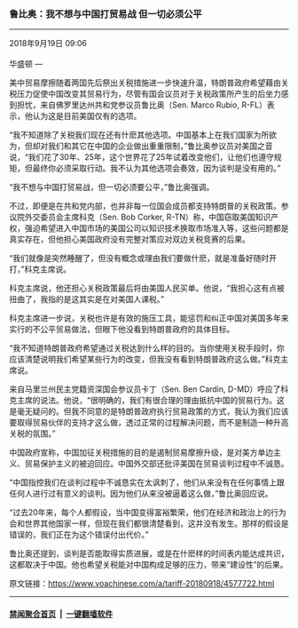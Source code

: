 ### 鲁比奥：我不想与中国打贸易战  但一切必须公平 
------------------------

<div class="published">
 <span class="date" title="中国时间">
  <time datetime="2018-09-19T09:06:51+08:00">
   2018年9月19日 09:06
  </time>
 </span>
</div>
<br/>
<div class="wsw">
 <span class="dateline">
  华盛顿 —
 </span>
 <p>
  美中贸易摩擦随着两国先后祭出关税措施进一步快速升温，特朗普政府希望藉由关税压力促使中国改变其贸易行为，尽管有国会议员对于关税政策所产生的后坐力感到担忧，来自佛罗里达州共和党参议员鲁比奥（Sen. Marco Rubio, R-FL）表示，他认为这是目前美国仅有的选项。
 </p>
 <p>
  “我不知道除了关税我们现在还有什麽其他选项。中国基本上在我们国家为所欲为，但却对我们和其它在中国的企业做出重重限制，”鲁比奥参议员对美国之音说，“我们花了30年、25年，这个世界花了25年试着改变他们，让他们也遵守规矩，但最终你必须采取行动。我不认为其他选项会奏效，因为谈判是没有用的。”
 </p>
 <p>
  “我不想与中国打贸易战，但一切必须要公平，”鲁比奥强调。
 </p>
 <p>
  不过，即便是在共和党内部，也并非每一位国会成员都支持特朗普的关税政策。参议院外交委员会主席科克（Sen. Bob Corker, R-TN）称，中国窃取美国知识产权，强迫希望进入中国市场的美国公司以知识技术换取市场准入等，这些问题都是真实存在，但他担心美国政府没有完整对策应对双边关税竞赛的后果。
 </p>
 <p>
  “我们就像是突然睡醒了，但没有概念或理由我们要做什麽，就是准备好随时开打，”科克主席说。
 </p>
 <p>
  科克主席说，他还担心关税政策最后将由美国人民买单。他说，“我担心这有点被扭曲了，我指的是这其实是在对美国人课税。”
 </p>
 <p>
  科克主席进一步说，关税也许是有效的施压工具，能惩罚和纠正中国对美国多年来实行的不公平贸易做法，但眼下他没看到特朗普政府的具体目标。
 </p>
 <p>
  “我不知道特朗普政府希望通过关税达到什么样的目的。当你使用关税手段时，你应该清楚说明我们希望某些行为的改变，但我没有看到特朗普政府这么做。”科克主席说。
 </p>
 <p>
  来自马里兰州民主党籍资深国会参议员卡丁（Sen. Ben Cardin, D-MD）呼应了科克主席的说法。他说，“很明确的，我们有很合理的理由抵抗中国的贸易行为。这是毫无疑问的。但我不同意的是特朗普政府执行贸易政策的方式，我认为我们应该要取得贸易伙伴的支持才这么做，透过正常的过程解决问题，而不是制造一种升高关税的氛围。”
 </p>
 <p>
  中国政府宣称，中国加征关税措施的目的是遏制贸易摩擦升级，是对美方单边主义、贸易保护主义的被迫回应。中国外交部还批评美国在贸易谈判过程中不诚恳。
 </p>
 <p>
  “中国指控我们在谈判过程中不诚恳实在太讽刺了，他们从来没有在任何事情上跟任何人进行过有意义的谈判。因为他们从来没被逼着这么做，”鲁比奥回应说。
 </p>
 <p>
  “过去20年来，每个人都假设，当中国变得富裕繁荣，他们在经济和政治上的行为会和世界其他国家一样，但现在我们都很清楚看到，这并没有发生。那样的假设是错误的，我们正在为这个错误付出代价。”
 </p>
 <p>
  鲁比奥还提到，谈判是否能取得实质进展，或是在什麽样的时间表内能达成共识，这都取决于中国。他也希望关税能对中国构成足够的压力，带来“建设性”的后果。
 </p>
</div>

原文链接：https://www.voachinese.com/a/tariff-20180918/4577722.html


------------------------
#### [禁闻聚合首页](https://github.com/gfw-breaker/banned-news/blob/master/README.md) &nbsp;|&nbsp;  [一键翻墙软件](https://github.com/gfw-breaker/nogfw/blob/master/README.md)